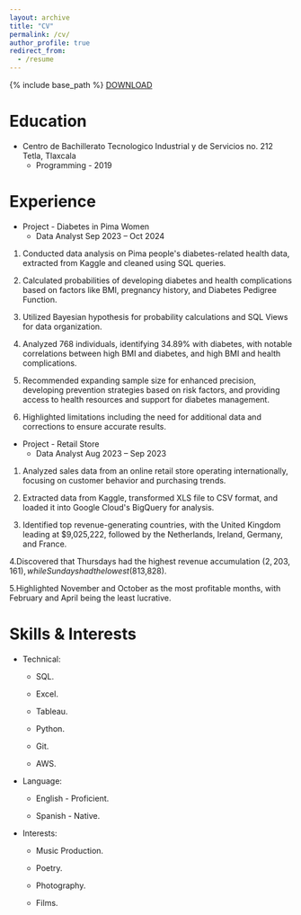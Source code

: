 ```yaml
---
layout: archive
title: "CV"
permalink: /cv/
author_profile: true
redirect_from:
  - /resume
---
```


{% include base_path %}
[DOWNLOAD](files/Data_Analyst_Eduardo_Anica_Gonzalez.pdf)

Education
=====
  * Centro de Bachillerato Tecnologico Industrial y de Servicios no. 212 Tetla, Tlaxcala
    * Programming - 2019

  
Experience 
=====
* Project - Diabetes in Pima Women
  * Data Analyst Sep 2023 – Oct 2024

1. Conducted data analysis on Pima people's diabetes-related health data, extracted from Kaggle and cleaned using
SQL queries.

2. Calculated probabilities of developing diabetes and health complications based on factors like BMI, pregnancy
history, and Diabetes Pedigree Function.

3. Utilized Bayesian hypothesis for probability calculations and SQL Views for data organization.

4. Analyzed 768 individuals, identifying 34.89% with diabetes, with notable correlations between high BMI and
diabetes, and high BMI and health complications.

5. Recommended expanding sample size for enhanced precision, developing prevention strategies based on risk
factors, and providing access to health resources and support for diabetes management.

6. Highlighted limitations including the need for additional data and corrections to ensure accurate results.


* Project - Retail Store
  * Data Analyst Aug 2023 – Sep 2023

1. Analyzed sales data from an online retail store operating internationally, focusing on customer behavior and
purchasing trends.

2. Extracted data from Kaggle, transformed XLS file to CSV format, and loaded it into Google Cloud's BigQuery for
analysis.

3. Identified top revenue-generating countries, with the United Kingdom leading at $9,025,222, followed by the
Netherlands, Ireland, Germany, and France.

4.Discovered that Thursdays had the highest revenue accumulation ($2,203,161), while Sundays had the lowest
($813,828).

5.Highlighted November and October as the most profitable months, with February and April being the least lucrative.


Skills & Interests
=====

* Technical:
  * SQL.

  * Excel.

  * Tableau.

  * Python.

  * Git.

  * AWS.

* Language:

  * English - Proficient.

  * Spanish - Native.

* Interests:
  * Music Production.

  * Poetry.

  * Photography.

  * Films.
